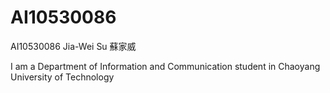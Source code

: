 # AI10530086
AI10530086
Jia-Wei Su
蘇家威

I am a  Department of Information and Communication student in Chaoyang University of Technology  
